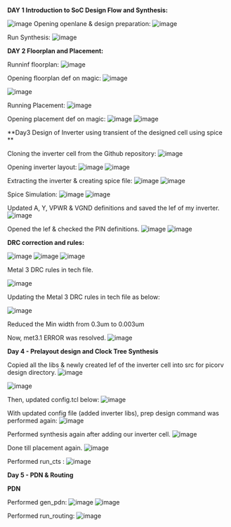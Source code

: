 **DAY 1 Introduction to SoC Design Flow and Synthesis:**

![image](https://github.com/user-attachments/assets/a47db024-433e-4926-98b6-f743a4dcf45b)
Opening openlane & design preparation:
![image](https://github.com/user-attachments/assets/f8bd1246-daf1-4369-8bbd-3f6fd5d5639d)

Run Synthesis:
![image](https://github.com/user-attachments/assets/421f06a6-7525-43a6-8dfc-1b158c3ac192)


**DAY 2 Floorplan and Placement:**

Runninf floorplan:
![image](https://github.com/user-attachments/assets/731876a7-fbee-4f0b-aa5f-5ebd9da52d66)

Opening floorplan def on magic:
![image](https://github.com/user-attachments/assets/b6f43324-85df-4f95-bf5a-37ee1205b868)

![image](https://github.com/user-attachments/assets/412a8f89-77d2-48a5-a93d-8071935a70b7)

Running Placement:
![image](https://github.com/user-attachments/assets/eb82bce8-0d26-443f-aa89-7bde1f8e8358)

Opening placement def on magic:
![image](https://github.com/user-attachments/assets/b1700868-9010-470b-ba0b-3058d57c32b5)
![image](https://github.com/user-attachments/assets/3f053858-ad96-40f0-a05c-9f8cde75efa5)

**Day3 Design of Inverter using transient of the designed cell using spice
**

Cloning the inverter cell from the Github repository:
![image](https://github.com/user-attachments/assets/2dea9edc-7bc9-46ca-afbc-2bda66f2838a)

Opening inverter layout:
![image](https://github.com/user-attachments/assets/986a90c0-2336-42d7-b8a7-6c7035485079)
![image](https://github.com/user-attachments/assets/462bc20c-37bf-4327-95ad-dbb8a73eba5c)

Extracting the inverter & creating spice file:
![image](https://github.com/user-attachments/assets/305866d0-0f8d-426d-a5e8-c3c927d860e1)
![image](https://github.com/user-attachments/assets/e2729f8e-f7d1-47bc-ae92-2eeffa68a459)

Spice Simulation:
![image](https://github.com/user-attachments/assets/dd7702ff-3a02-46d3-b82e-626211f6a0e3)
![image](https://github.com/user-attachments/assets/4091feb3-deaa-4395-8d33-3abe87fd899b)

Updated A, Y, VPWR & VGND definitions and saved the lef of my inverter.
![image](https://github.com/user-attachments/assets/7d0dfd70-e504-4d29-a840-0d6226b89054)

Opened the lef & checked the PIN definitions.
![image](https://github.com/user-attachments/assets/2ab2fb12-aec7-4207-9094-ad842aa714fd)
![image](https://github.com/user-attachments/assets/f34206b3-3a60-4d5b-9282-0392efb2ff96)


**DRC correction and rules:**

![image](https://github.com/user-attachments/assets/90796dcb-ef60-4063-9324-fe50c91d61d3)
![image](https://github.com/user-attachments/assets/6c05b416-9691-4d86-97e5-ba14a0071026)
![image](https://github.com/user-attachments/assets/be9f1edc-9736-42e9-ab2b-f567aaf6f35a)

Metal 3 DRC rules in tech file.

![image](https://github.com/user-attachments/assets/582c0f14-bc06-4e5a-8f3c-989a30ca70dd)

Updating the Metal 3 DRC rules in tech file as below:

![image](https://github.com/user-attachments/assets/31728b16-0a0e-4d29-833d-17424643c37e)

Reduced the Min width from 0.3um to 0.003um

Now, met3.1 ERROR was resolved.
![image](https://github.com/user-attachments/assets/41f1c8e3-0b39-4517-b4d4-f0c377f5d351)


**Day 4 - Prelayout design and Clock Tree Synthesis**

Copied all the libs & newly created lef of the inverter cell into src for picorv design directory.
![image](https://github.com/user-attachments/assets/759b2b7e-417e-4a08-a52f-399632458a10)

![image](https://github.com/user-attachments/assets/627fd1cc-dea6-424c-9c53-f436c00dee45)

Then, updated config.tcl below:
![image](https://github.com/user-attachments/assets/a9c6bc8f-d20b-458e-bad5-31873981b1ef)

With updated config file (added inverter libs), prep design command was performed again:
![image](https://github.com/user-attachments/assets/f7e4e41e-f92e-4d86-a68d-a3049cadad77)

Performed synthesis again after adding our inverter cell.
![image](https://github.com/user-attachments/assets/4a6d7652-0da7-4108-ad6e-88778c985a8f)

Done till placement again.
![image](https://github.com/user-attachments/assets/1d3faf04-1b36-415f-8761-5968f70db137)

Performed run_cts :
![image](https://github.com/user-attachments/assets/165c3856-a2f3-4cb8-aca3-e0a9245b4e54)

**Day 5 - PDN & Routing**

**PDN**

Performed gen_pdn:
![image](https://github.com/user-attachments/assets/11fc5bfa-8300-4ca8-93c3-3d023fb75406)
![image](https://github.com/user-attachments/assets/c03904a0-88c8-4657-b3b8-2ad1cebc2ff6)

Performed run_routing:
![image](https://github.com/user-attachments/assets/8a777ca6-872f-4642-ab1c-172e7b955944)
